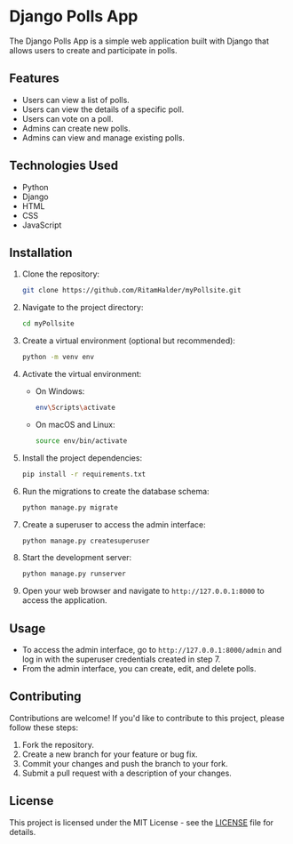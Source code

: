 # Django Polls App

The Django Polls App is a simple web application built with Django that allows users to create and participate in polls.

## Features

- Users can view a list of polls.
- Users can view the details of a specific poll.
- Users can vote on a poll.
- Admins can create new polls.
- Admins can view and manage existing polls.

## Technologies Used

- Python
- Django
- HTML
- CSS
- JavaScript

## Installation

1. Clone the repository:

    ```bash
    git clone https://github.com/RitamHalder/myPollsite.git
    ```

2. Navigate to the project directory:

    ```bash
    cd myPollsite
    ```

3. Create a virtual environment (optional but recommended):

    ```bash
    python -m venv env
    ```

4. Activate the virtual environment:

    - On Windows:

        ```bash
        env\Scripts\activate
        ```

    - On macOS and Linux:

        ```bash
        source env/bin/activate
        ```

5. Install the project dependencies:

    ```bash
    pip install -r requirements.txt
    ```

6. Run the migrations to create the database schema:

    ```bash
    python manage.py migrate
    ```

7. Create a superuser to access the admin interface:

    ```bash
    python manage.py createsuperuser
    ```

8. Start the development server:

    ```bash
    python manage.py runserver
    ```

9. Open your web browser and navigate to `http://127.0.0.1:8000` to access the application.

## Usage

- To access the admin interface, go to `http://127.0.0.1:8000/admin` and log in with the superuser credentials created in step 7.
- From the admin interface, you can create, edit, and delete polls.

## Contributing

Contributions are welcome! If you'd like to contribute to this project, please follow these steps:

1. Fork the repository.
2. Create a new branch for your feature or bug fix.
3. Commit your changes and push the branch to your fork.
4. Submit a pull request with a description of your changes.

## License

This project is licensed under the MIT License - see the [LICENSE](LICENSE) file for details.

